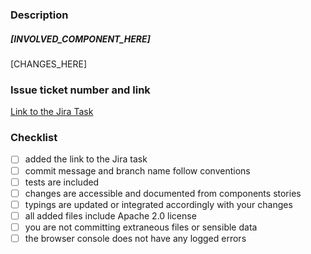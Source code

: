 <!-- Hi, and thank you for your time dedicated to this pull request! -->

### Description

<!-- Please provide a brief description of the work you have done and the motivations linked to these modifications. -->

##### [INVOLVED_COMPONENT_HERE]

[CHANGES_HERE]

### Issue ticket number and link

<!-- Be sure to provide the link to the relative Jira issue, if present. -->

[Link to the Jira Task](LINK_HERE)

### Checklist

<!-- For further details regarding standards and conventions adopted in this repository please take a look at the CONTRIBUTING.md file. -->

- [ ] added the link to the Jira task
- [ ] commit message and branch name follow conventions
- [ ] tests are included
- [ ] changes are accessible and documented from components stories
- [ ] typings are updated or integrated accordingly with your changes
- [ ] all added files include Apache 2.0 license
- [ ] you are not committing extraneous files or sensible data
- [ ] the browser console does not have any logged errors
